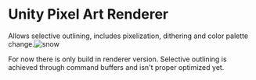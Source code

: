 # Unity Pixel Art Renderer

Allows selective outlining, includes pixelization, dithering and color palette change.![snow](https://github.com/user-attachments/assets/425ad439-7316-4441-bb4d-a8091099c0fe)

For now there is only build in renderer version. Selective outlining is achieved through command buffers and isn't proper optimized yet.
